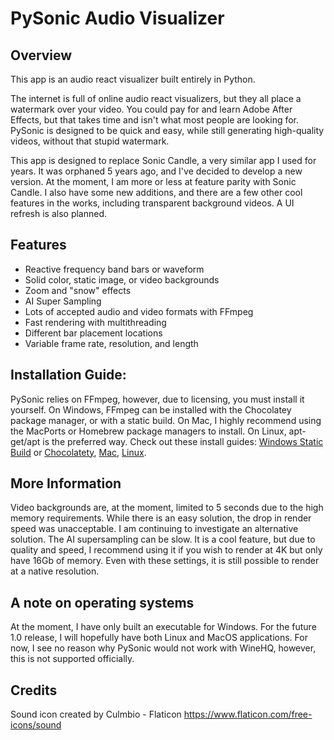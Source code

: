 # PySonic Audio Visualizer

## Overview
This app is an audio react visualizer built entirely in Python.

The internet is full of online audio react visualizers, but they all place a watermark over your video. You could pay for and learn Adobe After Effects, but that takes time and isn't what most people are looking for. PySonic is designed to be quick and easy, while still generating high-quality videos, without that stupid watermark.

This app is designed to replace Sonic Candle, a very similar app I used for years. It was orphaned 5 years ago, and I've decided to develop a new version. At the moment, I am more or less at feature parity with Sonic Candle. I also have some new additions, and there are a few other cool features in the works, including transparent background videos. A UI refresh is also planned.

## Features
- Reactive frequency band bars or waveform
- Solid color, static image, or video backgrounds
- Zoom and "snow" effects
- AI Super Sampling
- Lots of accepted audio and video formats with FFmpeg
- Fast rendering with multithreading
- Different bar placement locations
- Variable frame rate, resolution, and length

## Installation Guide:
PySonic relies on FFmpeg, however, due to licensing, you must install it yourself. On Windows, FFmpeg can be installed with the Chocolatey package manager, or with a static build. On Mac, I highly recommend using the MacPorts or Homebrew package managers to install. On Linux, apt-get/apt is the preferred way. Check out these install guides: [Windows Static Build](https://phoenixnap.com/kb/ffmpeg-windows) or [Chocolatety](https://community.chocolatey.org/packages/ffmpeg-shared), [Mac](https://phoenixnap.com/kb/ffmpeg-mac), [Linux](https://www.hostinger.com/tutorials/how-to-install-ffmpeg). 

## More Information
Video backgrounds are, at the moment, limited to 5 seconds due to the high memory requirements. While there is an easy solution, the drop in render speed was unacceptable. I am continuing to investigate an alternative solution. The AI supersampling can be slow. It is a cool feature, but due to quality and speed, I recommend using it if you wish to render at 4K but only have 16Gb of memory. Even with these settings, it is still possible to render at a native resolution.

## A note on operating systems
At the moment, I have only built an executable for Windows. For the future 1.0 release, I will hopefully have both Linux and MacOS applications. For now, I see no reason why PySonic would not work with WineHQ, however, this is not supported officially.

## Credits
Sound icon created by Culmbio - Flaticon
https://www.flaticon.com/free-icons/sound
